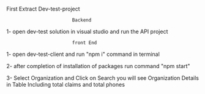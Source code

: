 First Extract Dev-test-project                                           

                            Backend
 1- open dev-test solution in visual studio and run the API project 

                            front End
1- open dev-test-client and run "npm i" command in terminal

2- after completion of installation of packages run command "npm start"

3- Select Organization and Click on Search you will see Organization Details in Table Including total claims and total phones 

 

